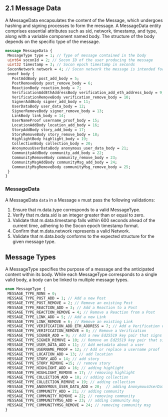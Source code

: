 ## 2.1 Message Data
A MessageData encapsulates the content of the Message, which undergoes hashing and signing processes to form the message.
A MessageData entity comprises essential attributes such as sid, network, timestamp, and type, along with a variable component named body. The structure of the body depends on the specific type of the message.
```protobuf
message MessageData {
 MessageType type = 1; // Type of message contained in the body
 uint64 soconId = 2; // Socon ID of the user producing the message
 uint32 timestamp = 3; // Socon epoch timestamp in seconds
 SoconNetwork network = 4; // Socon network the message is intended for
 oneof body {
   PostAddBody post_add_body = 5;
   PostRemoveBody post_remove_body = 6;
   ReactionBody reaction_body = 7;
   VerificationAddEthAddressBody verification_add_eth_address_body = 9;
   VerificationRemoveBody verification_remove_body = 10;
   SignerAddBody signer_add_body = 11;
   UserDataBody user_data_body = 12;
   SignerRemoveBody signer_remove_body = 13;
   LinkBody link_body = 14;
   UserNameProof username_proof_body = 15;
   LocationAddBody location_add_body = 16;
   StoryAddBody story_add_body = 17;
   StoryRemoveBody story_remove_body = 18;
   HighlightBody highlight_body = 19;
   CollectionBody collection_body = 20;
   AnonymousUserDataBody anonymous_user_data_body = 21;
   CommunityAddBody community_add_body = 22;
   CommunityRemoveBody community_remove_body = 23;
   CommunityMsgAddBody communityMsg_add_body = 24;
   CommunityMsgRemoveBody communityMsg_remove_body = 25;
 } 
}
```

### MessageData
A MessageData `data` in a Message `m` must pass the following validations:

1. Ensure that m.data.type corresponds to a valid MessageType.
2. Verify that m.data.sid is an integer greater than or equal to zero.
3. Validate that m.data.timestamp falls within 600 seconds ahead of the current time, adhering to the Socon  epoch timestamp format.
4. Confirm that m.data.network represents a valid Network.
5. Validate that m.data.body conforms to the expected structure for the given message type.


## Message Types
A MessageType specifies the purpose of a message and the anticipated content within its body. While each MessageType corresponds to a single valid body, a body can be linked to multiple message types.

```protobuf
enum MessageType {
 MESSAGE_TYPE_NONE = 0;
 MESSAGE_TYPE_POST_ADD = 1; // Add a new Post
 MESSAGE_TYPE_POST_REMOVE = 2; // Remove an existing Post
 MESSAGE_TYPE_REACTION_ADD = 3; // Add a Reaction to a Post
 MESSAGE_TYPE_REACTION_REMOVE = 4; // Remove a Reaction from a Post
 MESSAGE_TYPE_LINK_ADD = 5; // Add a new Link
 MESSAGE_TYPE_LINK_REMOVE = 6; // Remove an existing Link
 MESSAGE_TYPE_VERIFICATION_ADD_ETH_ADDRESS = 7; // Add a Verification of an Ethereum Address
 MESSAGE_TYPE_VERIFICATION_REMOVE = 8; // Remove a Verification
 MESSAGE_TYPE_SIGNER_ADD = 9; // Add a new Ed25519 key pair that signs messages for a user
 MESSAGE_TYPE_SIGNER_REMOVE = 10; // Remove an Ed25519 key pair that signs messages for a user
 MESSAGE_TYPE_USER_DATA_ADD = 11; // Add metadata about a user
 MESSAGE_TYPE_USERNAME_PROOF = 12; // Add or replace a username proof
 MESSAGE_TYPE_LOCATION_ADD = 13; // add location
 MESSAGE_TYPE_STORY_ADD = 14; // add story
 MESSAGE_TYPE_STORY_REMOVE =15; // remove story
 MESSAGE_TYPE_HIGHLIGHT_ADD = 16; // adding highlight
 MESSAGE_TYPE_HIGHLIGHT_REMOVE = 17; // removing highlight
 MESSAGE_TYPE_COLLECTION_ADD = 18; // adding collection
 MESSAGE_TYPE_COLLECTION_REMOVE = 19; // adding collection
 MESSAGE_TYPE_ANONYMOUS_USER_DATA_ADD = 20;  // adding AnonymousUserData ADD
 MESSAGE_TYPE_COMMUNITY_ADD = 21; // adding community
 MESSAGE_TYPE_COMMUNITY_REMOVE = 22; // removing community
 MESSAGE_TYPE_COMMUNITYMSG_ADD = 23; // adding community msg
 MESSAGE_TYPE_COMMUNITYMSG_REMOVE = 24; // removing community msg
}
```

<!-- <Add Code Snippet > -->